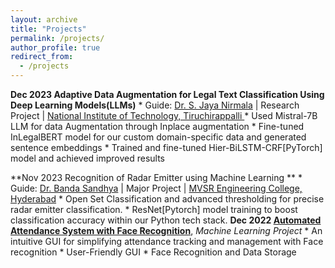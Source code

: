 ```yaml
---
layout: archive
title: "Projects"
permalink: /projects/
author_profile: true
redirect_from:
  - /projects
---
```


**Dec 2023 Adaptive Data Augmentation for Legal Text Classification Using Deep Learning Models(LLMs)**
    * Guide: [Dr. S. Jaya Nirmala](https://www.nitt.edu/home/academics/departments/cse/faculty/jnirmala/) | Research Project | [National Institute of Technology, Tiruchirappalli ](https://www.nitt.edu/)
    * Used Mistral-7B LLM for data Augmentation through Inplace augmentation
    * Fine-tuned InLegalBERT model for our custom domain-specific data and generated sentence embeddings
    * Trained and fine-tuned Hier-BiLSTM-CRF[PyTorch] model and achieved improved results

**Nov 2023 Recognition of Radar Emitter using Machine Learning **
    * Guide: [Dr. Banda Sandhya](https://data.mvsrec.edu.in/faculty/profile.php?option=CSE&name=Dr%20BANDA%20SANDHYA&designation=Professor&email=sandhya_cse@mvsrec.edu.in&qualification=Ph.D) | Major Project | [MVSR Engineering College, Hyderabad](https://mvsrec.edu.in/)
    * Open Set Classification and advanced thresholding for precise radar emitter classification.
    * ResNet[Pytorch] model training to boost classification accuracy within our Python tech stack.
**Dec 2022 [Automated Attendance System with Face Recognition](https://github.com/Chandrababu-Namani/Automated-Attendance-System-with-Face-Recognition)**, _Machine Learning Project_
    * An intuitive GUI for simplifying attendance tracking and management with Face recognition
    * User-Friendly GUI
    * Face Recognition and Data Storage
